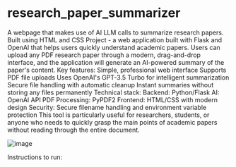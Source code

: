 # research_paper_summarizer
A webpage that makes use of AI LLM calls to summarize research papers. Built using HTML and CSS
Project - a web application built with Flask and OpenAI that helps users quickly understand academic papers. Users can upload any PDF research paper through a modern, drag-and-drop interface, and the application will generate an AI-powered summary of the paper's content.
Key features:
Simple, professional web interface
Supports PDF file uploads
Uses OpenAI's GPT-3.5 Turbo for intelligent summarization
Secure file handling with automatic cleanup
Instant summaries without storing any files permanently
Technical stack:
Backend: Python/Flask
AI: OpenAI API
PDF Processing: PyPDF2
Frontend: HTML/CSS with modern design
Security: Secure filename handling and environment variable protection
This tool is particularly useful for researchers, students, or anyone who needs to quickly grasp the main points of academic papers without reading through the entire document.

![image](https://github.com/user-attachments/assets/7120d80a-eeb5-4532-aa7d-9edbdc71a05a)

Instructions to run:
 

